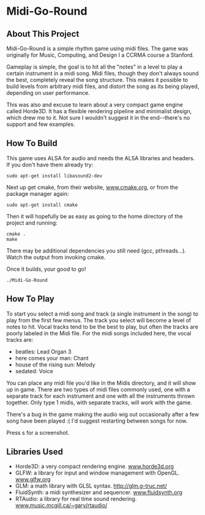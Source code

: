 Midi-Go-Round
=============

About This Project
------------------

Midi-Go-Round is a simple rhythm game using midi files. The game was originally for Music, Computing, and Design I a CCRMA course a Stanford.

Gameplay is simple, the goal is to hit all the "notes" in a level to play a certain instrument in a midi song. Midi files, though they don't always sound the best, completely reveal the song structure. This makes it possible to build levels from arbitrary midi files, and distort the song as its being played, depending on user performance.

This was also and excuse to learn about a very compact game engine called Horde3D. It has a flexible rendering pipeline and minimalist design, which drew me to it. Not sure I wouldn't suggest it in the end--there's no support and few examples.

How To Build
------------

This game uses ALSA for audio and needs the ALSA libraries and headers. If you don't have them already try:

    sudo apt-get install libasound2-dev

Next up get cmake, from their website, www.cmake.org, or from the package manager again:

    sudo apt-get install cmake

Then it will hopefully be as easy as going to the home directory of the project and running:

    cmake .
    make

There may be additional dependencies you still need (gcc, pthreads...). Watch the output from invoking cmake.

Once it builds, your good to go!

    ./Midi-Go-Round

How To Play
-----------

To start you select a midi song and track (a single instrument in the song) to play from the first few menus. The track you select will become a level of notes to hit. Vocal tracks tend to be the best to play, but often the tracks are poorly labeled in the Midi file. For the midi songs included here, the vocal tracks are:
- beatles: Lead Organ 3
- here comes your man: Chant
- house of the rising sun: Melody
- sedated: Voice

You can place any midi file you'd like in the Midis directory, and it will show up in game. There are two types of midi files commonly used, one with a separate track for each instrument and one with all the instruments thrown together. Only type 1 midis, with separate tracks, will work with the game.

There's a bug in the game making the audio wig out occasionally after a few song have been played :( I'd suggest restarting between songs for now.

Press s for a screenshot.

Libraries Used
--------------

- Horde3D: a very compact rendering engine. www.horde3d.org
- GLFW: a library for input and window management with OpenGL. www.glfw.org
- GLM: a math library with GLSL syntax. http://glm.g-truc.net/
- FluidSynth: a midi synthesizer and sequencer. www.fluidsynth.org
- RTAudio: a library for real time sound rendering. www.music.mcgill.ca/~gary/rtaudio/